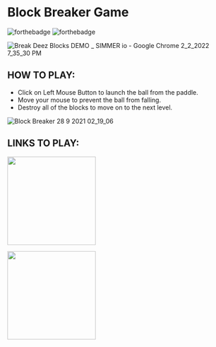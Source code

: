 # Block Breaker Game


![forthebadge](https://user-images.githubusercontent.com/86726474/152202421-3ee4053f-656c-4780-80c7-aad92f15223b.svg)
![forthebadge](https://forthebadge.com/images/badges/made-with-c-sharp.svg)

![Break Deez Blocks DEMO _ SIMMER io - Google Chrome 2_2_2022 7_35_30 PM](https://user-images.githubusercontent.com/86726474/152199343-96af8840-cea0-476f-8682-fd9d513353c6.png)

## HOW TO PLAY:

* Click on Left Mouse Button to launch the ball from the paddle.
* Move your mouse to prevent the ball from falling.
* Destroy all of the blocks to move on to the next level.

![Block Breaker 28 9 2021 02_19_06](https://user-images.githubusercontent.com/86726474/152199737-460997b5-2021-49aa-b4e6-16ac31a479b2.png)

## LINKS TO PLAY:

[<img src="https://cms.simmer.io/content/images/2019/08/simmer-badge-super-high-resolution-2.png" width=200px>](https://simmer.io/@bartu/break-deez-blocks-demo) 

[<img src="https://static.itch.io/images/badge.svg" width=200px>](https://bartusivaci.itch.io/break-deez-blocks)

